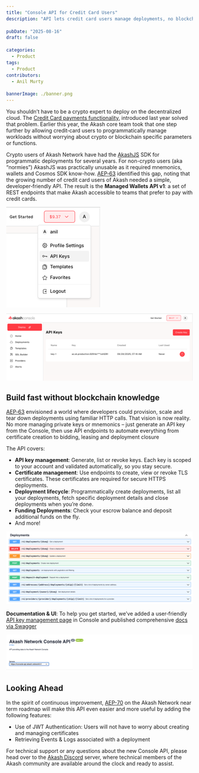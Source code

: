 ```yaml
---
title: "Console API for Credit Card Users"
description: "API lets credit card users manage deployments, no blockchain knowledge needed."

pubDate: "2025-08-16"
draft: false

categories:
  - Product
tags:
  - Product
contributors:
  - Anil Murty

bannerImage: ./banner.png
---
```


You shouldn’t have to be a crypto expert to deploy on the decentralized cloud. The [Credit Card payments functionality](/blog/introducing-credit-card-payments-in-akash-console/), introduced last year solved that problem. Earlier this year, the Akash core team took that one step further by allowing credit‑card users to programmatically manage workloads without worrying about crypto or blockchain specific parameters or functions.

Crypto users of Akash Network have had the [AkashJS](https://github.com/akash-network/akashjs) SDK for programmatic deployments for several years. For non-crypto users (aka “normies”) AkashJS was practically unusable as it required mnemonics, wallets and Cosmos SDK know-how. [AEP‑63](/roadmap/aep-63/) identified this gap, noting that the growing number of credit card users of Akash needed a simple, developer‑friendly API. The result is the **Managed Wallets API v1**: a set of REST endpoints that make Akash accessible to teams that prefer to pay with credit cards.

<div class="grid md:grid-cols-2 gap-4 ">

![Console API for Credit Card Users](api-1.png)

![Console API for Credit Card Users](api-2.png)

</div>

## Build fast without blockchain knowledge

[AEP‑63](/roadmap/aep-63/) envisioned a world where developers could provision, scale and tear down deployments using familiar HTTP calls. That vision is now reality. No more managing private keys or mnemonics – just generate an API key from the Console, then use API endpoints to automate everything from certificate creation to bidding, leasing and deployment closure

The API covers:

- **API key management**: Generate, list or revoke keys. Each key is scoped to your account and validated automatically, so you stay secure.
- **Certificate management**: Use endpoints to create, view or revoke TLS certificates. These certificates are required for secure HTTPS deployments.
- **Deployment lifecycle**: Programmatically create deployments, list all your deployments, fetch specific deployment details and close deployments when you’re done.
- **Funding Deployments**: Check your escrow balance and deposit additional funds on the fly.
- And more!

![Console API for Credit Card Users](api-3.png)

**Documentation & UI**: To help you get started, we’ve added a user‑friendly [API key management page](https://console.akash.network/user/api-keys) in Console and published comprehensive [docs via Swagger](https://console-api.akash.network/v1/swagger)

![Console API for Credit Card Users](api-4.png)

## Looking Ahead

In the spirit of continuous improvement, [AEP-70](/roadmap/aep-70/) on the Akash Network near term roadmap will make this API even easier and more useful by adding the following features:

- Use of JWT Authentication: Users will not have to worry about creating and managing certificates
- Retrieving Events & Logs associated with a deployment

For technical support or any questions about the new Console API, please head over to the [Akash Discord](https://discord.akash.network/) server, where technical members of the Akash community are available around the clock and ready to assist.
